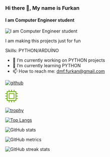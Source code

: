 ### Hi there 👋, My name is Furkan
#### I am Computer Engineer student 
![I am Computer Engineer student ](https://user-images.githubusercontent.com/67194519/173735367-b75edb3b-61ec-4323-a10f-5d98e1d7b97a.gif)

I am making this projects just for fun

Skills: PYTHON/ARDUİNO

- 🔭 I’m currently working on PYTHON projects 
- 🌱 I’m currently learning PYTHON 
- 📫 How to reach me: dmf.furkan@gmail.com 


[<img src='https://cdn.jsdelivr.net/npm/simple-icons@3.0.1/icons/github.svg' alt='github' height='40'>](https://github.com/furkandalyan)  

<a href='https://docs.github.com/en/developers'><img src='https://raw.githubusercontent.com/acervenky/animated-github-badges/master/assets/devbadge.gif' width='40' height='40'></a> 

[![trophy](https://github-profile-trophy.vercel.app/?username=furkandalyan)](https://github.com/ryo-ma/github-profile-trophy)

[![Top Langs](https://github-readme-stats.vercel.app/api/top-langs/?username=furkandalyan)](https://github.com/anuraghazra/github-readme-stats)

![GitHub stats](https://github-readme-stats.vercel.app/api?username=furkandalyan&show_icons=true)  

![GitHub metrics](https://metrics.lecoq.io/furkandalyan)  

![GitHub streak stats](https://streak-stats.demolab.com/?user=furkandalyan)  

